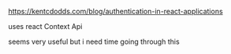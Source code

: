 https://kentcdodds.com/blog/authentication-in-react-applications

uses react Context Api

seems very useful but i need time going through this